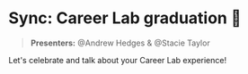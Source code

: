 # Sync: Career Lab graduation 🎉

> **Presenters:** @Andrew Hedges & @Stacie Taylor

Let's celebrate and talk about your Career Lab experience! 